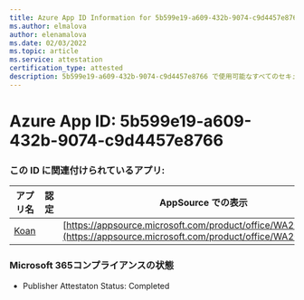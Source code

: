 ```yaml
---
title: Azure App ID Information for 5b599e19-a609-432b-9074-c9d4457e8766
ms.author: elmalova
author: elenamalova
ms.date: 02/03/2022
ms.topic: article
ms.service: attestation
certification_type: attested
description: 5b599e19-a609-432b-9074-c9d4457e8766 で使用可能なすべてのセキュリティおよびコンプライアンス情報。
---
```

# <a name="azure-app-id-5b599e19-a609-432b-9074-c9d4457e8766"></a>Azure App ID: 5b599e19-a609-432b-9074-c9d4457e8766


### <a name="apps-associated-with-this-id"></a>この ID に関連付けられているアプリ:
| **アプリ名** | **認定** | **AppSource での表示** |
|--------------|---------------|-----------------------|
| [Koan](https://docs.microsoft.com/microsoft-365-app-certification/forward/WA200002936) |  | [https://appsource.microsoft.com/product/office/WA200002936](https://appsource.microsoft.com/product/office/WA200002936) |

### <a name="microsoft-365-app-compliance-status"></a>Microsoft 365コンプライアンスの状態
- Publisher Attestaton Status: Completed
